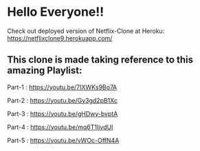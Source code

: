 # Hello Everyone!!

Check out deployed version of Netflix-Clone at Heroku: https://netflixclone9.herokuapp.com/

<h2>This clone is made taking reference to this amazing Playlist: </h2>

Part-1 : https://youtu.be/7IXWKs9Bo7A

Part-2 : https://youtu.be/Gy3gd2pB1Xc

Part-3 : https://youtu.be/gHDwy-bvptA

Part-4 : https://youtu.be/mq6T1IjydUI

Part-5 : https://youtu.be/vWOc-OffN4A
